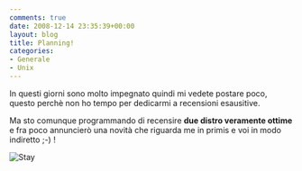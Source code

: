 ```yaml
---
comments: true
date: 2008-12-14 23:35:39+00:00
layout: blog
title: Planning!
categories:
- Generale
- Unix
---
```


In questi giorni sono molto impegnato quindi mi vedete postare poco, questo perchè non ho tempo per dedicarmi a recensioni esausitive.




Ma sto comunque programmando di recensire **due distro veramente ottime** e fra poco annuncierò una novità che riguarda me in primis e voi in modo indiretto ;-) !







![Stay](http://www.allfreeportal.com/imghost/images/744870StayTuned-776450.jpg)
